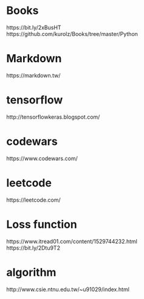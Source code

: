 <h1>Books</h1>
https://bit.ly/2xBusHT <br>
https://github.com/kurolz/Books/tree/master/Python
<h1>Markdown</h1>
https://markdown.tw/
<h1>tensorflow</h1>
http://tensorflowkeras.blogspot.com/
<h1>codewars</h1>
https://www.codewars.com/
<h1>leetcode</h1>
https://leetcode.com/
<h1>Loss function</h1>
https://www.itread01.com/content/1529744232.html<br>
https://bit.ly/2Dtu9T2
<h1>algorithm</h1>
http://www.csie.ntnu.edu.tw/~u91029/index.html
